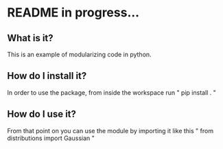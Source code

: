 # README in progress...

## What is it?
This is an example of modularizing code in python. 

## How do I install it?
In order to use the package, from inside the workspace run " pip install . " 

## How do I use it?
From that point on you can use the module by importing it like this " from distributions import Gaussian " 

